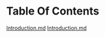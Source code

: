 # Table Of Contents


[Introduction.md](content/introduction.md)
[Introduction.md](content/introduction.md)



